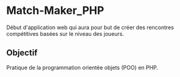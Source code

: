 # Match-Maker_PHP

Début d'application web qui aura pour but de créer des rencontres compétitives basées sur le niveau des joueurs.

## Objectif

Pratique de la programmation orientée objets (POO) en PHP.

